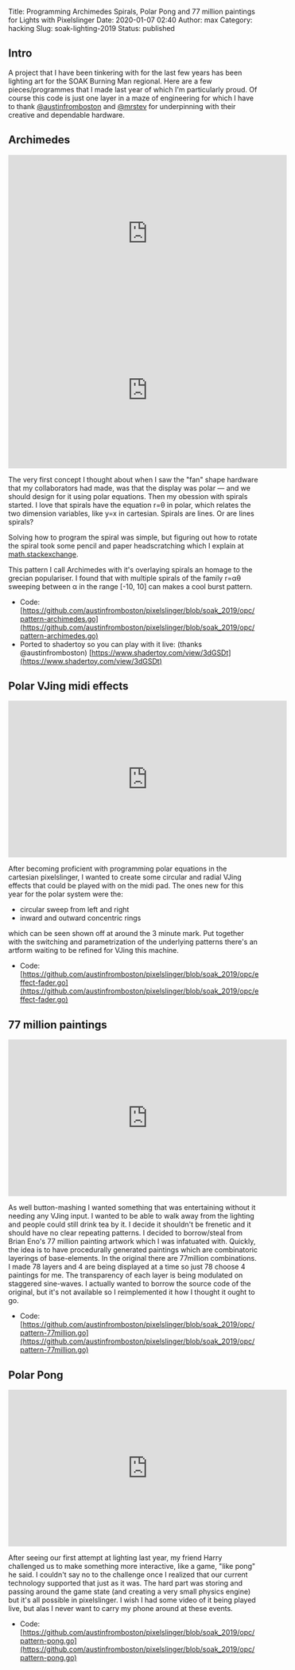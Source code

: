 Title: Programming Archimedes Spirals, Polar Pong and 77 million paintings for Lights with Pixelslinger
Date: 2020-01-07 02:40
Author: max
Category: hacking
Slug: soak-lighting-2019
Status: published

## Intro
A project that I have been tinkering with for the last few years has been lighting art for the SOAK Burning Man regional. Here are a few pieces/programmes that I made last year of which I'm particularly proud. Of course this code is just one layer in a maze of engineering for which I have to thank [@austinfromboston](https://github.com/austinfromboston/) and [@mrstev](https://github.com/mrstev) for underpinning with their creative and dependable hardware.

## Archimedes
<iframe width="560" height="315" src="https://www.youtube.com/embed/BzDiT-ngDAk" frameborder="0" allow="accelerometer; autoplay; encrypted-media; gyroscope; picture-in-picture" allowfullscreen></iframe>
<iframe width="560" height="315" src="https://www.youtube.com/embed/74rhC_VQKjA" frameborder="0" allow="accelerometer; autoplay; encrypted-media; gyroscope; picture-in-picture" allowfullscreen></iframe>

The very first concept I thought about when I saw the "fan" shape hardware that my collaborators had made, was that the display was polar — and we should design for it using polar equations. Then my obession with spirals started. I love that spirals have the equation r=θ in polar, which relates the two dimension variables, like y=x in cartesian. Spirals are lines. Or are lines spirals?

Solving how to program the spiral was simple, but figuring out how to rotate the spiral took some pencil and paper headscratching which I explain at [math.stackexchange](https://math.stackexchange.com/questions/154743/how-to-rotate-a-polar-equation/3150953#3150953).

This pattern I call Archimedes with it's overlaying spirals an homage to the grecian populariser. I found that with multiple spirals of the family r=αθ sweeping between α in the range \[-10, 10\] can makes a cool burst pattern.

- Code: [https://github.com/austinfromboston/pixelslinger/blob/soak_2019/opc/pattern-archimedes.go](https://github.com/austinfromboston/pixelslinger/blob/soak_2019/opc/pattern-archimedes.go)
- Ported to shadertoy so you can play with it live: (thanks @austinfromboston) [https://www.shadertoy.com/view/3dGSDt](https://www.shadertoy.com/view/3dGSDt)

## Polar VJing midi effects
<iframe width="560" height="315" src="https://www.youtube.com/embed/dnFJMOt1DsA" frameborder="0" allow="accelerometer; autoplay; encrypted-media; gyroscope; picture-in-picture" allowfullscreen></iframe>

After becoming proficient with programming polar equations in the cartesian pixelslinger, I wanted to create some circular and radial VJing effects that could be played with on the midi pad.
The ones new for this year for the polar system were the:

- circular sweep from left and right
- inward and outward concentric rings

which can be seen shown off at around the 3 minute mark. Put together with the switching and parametrization of the underlying patterns there's an artform waiting to be refined for VJing this machine.

- Code: [https://github.com/austinfromboston/pixelslinger/blob/soak_2019/opc/effect-fader.go](https://github.com/austinfromboston/pixelslinger/blob/soak_2019/opc/effect-fader.go)


## 77 million paintings
<iframe width="560" height="315" src="https://www.youtube.com/embed/N5rikYAkk8E" frameborder="0" allow="accelerometer; autoplay; encrypted-media; gyroscope; picture-in-picture" allowfullscreen></iframe>

As well button-mashing I wanted something that was entertaining without it needing any VJing input. I wanted to be able to walk away from the lighting and people could still drink tea by it. I decide it shouldn't be frenetic and it should have no clear repeating patterns. I decided to borrow/steal from Brian Eno's 77 million painting artwork which I was infatuated with. Quickly, the idea is to have procedurally generated paintings which are combinatoric layerings of base-elements. In the original there are 77million combinations. I made 78 layers and 4 are being displayed at a time so just 78 choose 4 paintings for me. The transparency of each layer is being modulated on staggered sine-waves. I actually wanted to borrow the source code of the original, but it's not available so I reimplemented it how I thought it ought to go.

- Code: [https://github.com/austinfromboston/pixelslinger/blob/soak_2019/opc/pattern-77million.go](https://github.com/austinfromboston/pixelslinger/blob/soak_2019/opc/pattern-77million.go)

## Polar Pong
<iframe width="560" height="315" src="https://www.youtube.com/embed/KUEcyEN7vwE" frameborder="0" allow="accelerometer; autoplay; encrypted-media; gyroscope; picture-in-picture" allowfullscreen></iframe>

After seeing our first attempt at lighting last year, my friend Harry challenged us to make something more interactive, like a game, "like pong" he said. I couldn't say no to the challenge once I realized that our current technology supported that just as it was. The hard part was storing and passing around the game state (and creating a very small physics engine) but it's all possible in pixelslinger. I wish I had some video of it being played live, but alas I never want to carry my phone around at these events.

- Code: [https://github.com/austinfromboston/pixelslinger/blob/soak_2019/opc/pattern-pong.go](https://github.com/austinfromboston/pixelslinger/blob/soak_2019/opc/pattern-pong.go)
